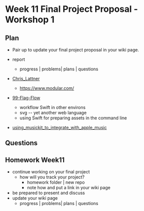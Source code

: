 # Week 11 Final Project Proposal - Workshop 1

## Plan

<!--
- [review Bucketlist branch: list](https://github.com/molab-itp/09-Bucketlist.git)

- MoGallery Workflow

  - https://github.com/molab-itp/98-MoGallery-Private.git
  - https://github.com/molab-itp/98-MoGallery.git
  - https://github.com/molab-itp/98-MoGallery-p5js.git
   -->

- Pair up to update your final project proposal in your wiki page.

- report

  - progress | problems| plans | questions

- [Chris_Lattner](https://en.wikipedia.org/wiki/Chris_Lattner)

  - https://www.modular.com/

- [99-Flag-Flow](https://github.com/molab-itp/99-Flag-Flow.git)

  - workflow Swift in other environs
  - svg -- yet another web language
  - using Swift for preparing assets in the command line

- [using_musickit_to_integrate_with_apple_music](https://developer.apple.com/documentation/musickit/using_musickit_to_integrate_with_apple_music)

## Questions

## Homework Week11

- continue working on your final project
  - how will you track your project?
    - homework folder | new repo
    - note how and put a link in your wiki page
- be prepared to present and discuss
- update your wiki page
  - progress | problems| plans | questions
